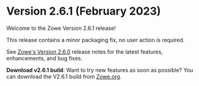 # Version 2.6.1 (February 2023)

Welcome to the Zowe Version 2.6.1 release!

This release contains a minor packaging fix, no user action is required. 

See [Zowe's Version 2.6.0](./v2_6_0.md) release notes for the latest features, enhancements, and bug fixes.

**Download v2.6.1 build**: Want to try new features as soon as possible? You can download the V2.6.1 build from [Zowe.org](https://www.zowe.org/download.html).
